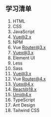 ## 学习清单

1. HTML
2. CSS
3. JavaScript
4. Vue@2.x
5. NPM
6. Vue Router@3.x
7. Vuex@3.x
8. Element UI
9. Less
10. Sass
11. Vue@3.x
12. Vue Router@4.x
13. Vuex@4.x
14. React@18.x
15. Umi@4.x
16. TypeScript
17. Ant Design
18. Tailwind CSS